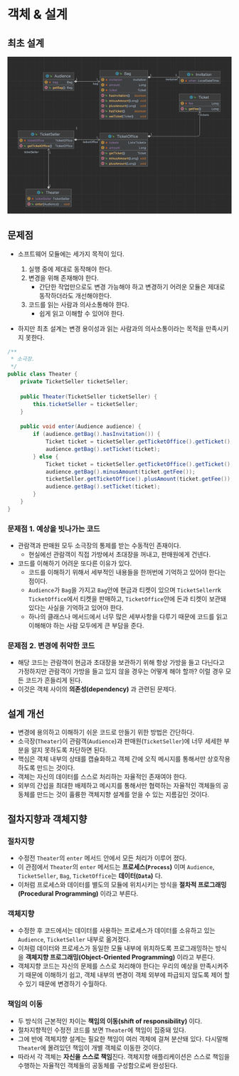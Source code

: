 # 객체 & 설계

## 최초 설계

![img.png](../images/as-is.png)

## 문제점

* 소프트웨어 모듈에는 세가지 목적이 있다.
  1. 실행 중에 제대로 동작해야 한다.
  2. 변경을 위해 존재해야 한다.
     * 간단한 작업만으로도 변경 가능해야 하고 변경하기 어려운 모듈은 제대로 동작하더라도 개선해야한다.
  3. 코드를 읽는 사람과 의사소통해야 한다.
     * 쉽게 읽고 이해할 수 있어야 한다.
     
* 하지만 최초 설계는 변경 용이성과 읽는 사람과의 의사소통이라는 목적을 만족시키지 못한다.

```java
/**
 * 소극장.
 */
public class Theater {
    private TicketSeller ticketSeller;

    public Theater(TicketSeller ticketSeller) {
        this.ticketSeller = ticketSeller;
    }

    public void enter(Audience audience) {
        if (audience.getBag().hasInvitation()) {
            Ticket ticket = ticketSeller.getTicketOffice().getTicket();
            audience.getBag().setTicket(ticket);
        } else {
            Ticket ticket = ticketSeller.getTicketOffice().getTicket();
            audience.getBag().minusAmount(ticket.getFee());
            ticketSeller.getTicketOffice().plusAmount(ticket.getFee());
            audience.getBag().setTicket(ticket);
        }
    }
}

```

### 문제점 1. 예상을 빗나가는 코드

* 관람객과 판매원 모두 소극장의 통제를 받는 수동적인 존재이다.
  * 현실에선 관람객이 직접 가방에서 초대장을 꺼내고, 판매원에게 건넨다.
* 코드를 이해하기 어려운 또다른 이유가 있다.
  * 코드를 이해하기 위해서 세부적인 내용들을 한꺼번에 기억하고 있어야 한다는 점이다.
  * `Audience`가 `Bag`을 가지고 `Bag`안에 현금과 티켓이 있으며 `TicketSeller`rk `TicketOffice`에서 티켓을 판매하고,
   `TicketOffice`안에 돈과 티켓이 보관돼 있다는 사실을 기억하고 있어야 한다.
  * 하나의 클래스나 메서드에서 너무 많은 세부사항을 다루기 때문에 코드를 읽고 이해해야 하는 사람 모두에게 큰 부담을 준다.

### 문제점 2. 변경에 취약한 코드

* 해당 코드는 관람객이 현금과 초대장을 보관하기 위해 항상 가방을 들고 다닌다고 가정하지만 관람객이 가방을 들고 있지 않을 경우는 어떻게 해야
 할까? 이럴 경우 모든 코드가 흔들리게 된다.
* 이것은 객체 사이의 **의존성(dependency)** 과 관련된 문제다.


## 설계 개선

* 변경에 용의하고 이해하기 쉬운 코드로 만들기 위한 방법은 간단하다.
* 소극장(`Theater`)이 관람객(`Audience`)과 판매원(`TicketSeller`)에 너무 세세한 부분을 알지 못하도록 차단하면 된다.
* 핵심은 객체 내부의 상태를 캡슐화하고 객체 간에 오직 메시지를 통해서만 상호작용하도록 만드는 것이다.
* 객체는 자신의 데이터를 스스로 처리하는 자율적인 존재여야 한다.
* 외부의 간섭을 최대한 배제하고 메시지를 통해서만 협력하는 자율적인 객체들의 공동체를 만드는 것이 휼륭한 객체지향 설계를 얻을 수 있는 지름길인 것이다.


## 절차지향과 객체지향

### 절차지향

* 수정전 `Theater`의 `enter` 메서드 안에서 모든 처리가 이루어 졌다.
* 이 관점에서 `Theater`의 `enter` 메서드는 **프로세스(`Process`)** 이며 `Audience`, `TicketSeller`, `Bag`,
 `TicketOffice`는 **데이터(`Data`)** 다.
* 이처럼 프로세스와 데이터를 별도의 모듈에 위치시키는 방식을 **절차적 프로그래밍(Procedural Programming)** 이라고 부른다.

### 객체지향

* 수정한 후 코드에서는 데이터를 사용하는 프로세스가 데이터를 소유하고 있는 `Audience`, `TicketSeller` 내부로 옮겨졌다.
* 이처럼 데이터와 프로세스가 동일한 모듈 내부에 위치하도록 프로그래밍하는 방식을 **객체지향 프로그래밍(Object-Oriented Programming)** 
 이라고 부른다.
* 객체지향 코드는 자신의 문제를 스스로 처리해야 한다는 우리의 예상을 만족시켜주기 때문에 이해하기 쉽고, 객체 내부의 변경이 객체 외부에 파급되지 않도록 제어
 할 수 있기 때문에 변경하기 수월하다.

### 책임의 이동

* 두 방식의 근본적인 차이는 **책임의 이동(shift of responsibility)** 이다.
* 절차지향적인 수정전 코드를 보면 `Theater`에 책임이 집중돼 있다.
* 그에 반에 객체지향 설계는 필요한 책임이 여러 객체에 걸쳐 분산돼 있다. 다시말해 `Theater`에 몰려있던 책임이 개별 객체로 이동한 것이다.
* 따라서 각 객체는 **자신을 스스로 책임**진다. 객체지향 애플리케이션은 스스로 책임을 수행하는 자율적인 객체들의 공동체를 구성함으로써 완성된다.


